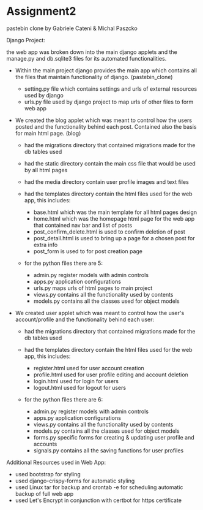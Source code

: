 # Assignment2
pastebin clone by Gabriele Cateni & Michal Paszcko 

Django Project: 

the web app was broken down into the main django applets and the manage.py and db.sqlite3 files for 
its automated functionalities.
   
  * Within the main project django provides the main app which contains all the files that maintain
    functionality of django. (pastebin_clone)
    
      * setting.py file which contains settings and urls of external resources used by django
      * urls.py file used by django project to map urls of other files to form web app
  
  * We created the blog applet which was meant to control how the users posted and the functionality 
    behind each post. Contained also the basis for main html page. (blog)
    
      * had the migrations directory that contained migrations made for the db tables used
      * had the static directory contain the main css file that would be used by all html pages
      * had the media directory contain user profile images and text files 
      * had the templates directory contain the html files used for the web app, this includes:
      
         * base.html which was the main template for all html pages design 
         * home.html which was the homepage html page for the web app that contained nav bar and list 
           of posts
         * post_confirm_delete.html is used to confirm deletion of post
         * post_detail.html is used to bring up a page for a chosen post for extra info
         * post_form is used to for post creation page
     
      * for the python files there are 5:
         
         * admin.py register models with admin controls
         * apps.py application configurations
         * urls.py maps urls of html pages to main project
         * views.py contains all the functionality used by contents 
         * models.py contains all the classes used for object models
         
  * We created user applet which was meant to control how the user's account/profile and the functionality 
    behind each user:
      
      * had the migrations directory that contained migrations made for the db tables used
      * had the templates directory contain the html files used for the web app, this includes:
      
         * register.html  used for user account creation
         * profile.html used for user profile editing and account deletion
         * login.html used for login for users
         * logout.html used for logout for users
      
      * for the python files there are 6:
         
         * admin.py register models with admin controls
         * apps.py application configurations
         * views.py contains all the functionality used by contents 
         * models.py contains all the classes used for object models
         * forms.py specific forms for creating & updating user profile and accounts
         * signals.py contains all the saving functions for user profiles
  
Additional Resources used in Web App:
  * used bootstrap for styling
  * used django-crispy-forms for automatic styling
  * used Linux tar for backup and crontab -e for scheduling automatic backup of full web app
  * used Let's Encrypt in conjunction with certbot for https certificate 
